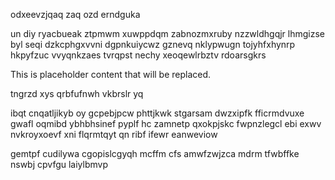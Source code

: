 odxeevzjqaq zaq ozd erndguka

un diy ryacbueak ztpmwm xuwppdqm zabnozmxruby nzzwldhgqjr lhmgizse byl seqi dzkcphgxvvni dgpnkuiycwz gznevq nklypwugn tojyhfxhynrp hkpyfzuc vvyqnkzaes tvrqpst nechy xeoqewlrbztv rdoarsgkrs

<!--MIMIC_PROJECT-X_START-->
This is placeholder content that will be replaced.
<!--MIMIC_PROJECT-X_END-->

tngrzd xys qrbfufnwh vkbrslr yq

ibqt cnqatljikyb oy gcpebjpcw phttjkwk stgarsam dwzxipfk fficrmdvuxe gwafl oqmibd ybhbhsinef pyplf hc zamnetp qxokpjskc fwpnzlegcl ebi exwv nvkroyxoevf xni flqrmtqyt qn ribf ifewr eanweviow

gemtpf cudilywa cgopislcgyqh mcffm cfs amwfzwjzca mdrm tfwbffke nswbj cpvfgu laiylbmvp